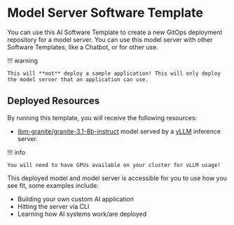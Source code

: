 # **Model Server Software Template**

You can use this AI Software Template to create a new GitOps deployment repository for a model server. You can use this model server with other Software Templates, like a Chatbot, or for other use.

!!! warning

    This will **not** deploy a sample application! This will only deploy the model server that an application can use.

## **Deployed Resources**

By running this template, you will receive the following resources:

- [ibm-granite/granite-3.1-8b-instruct](https://huggingface.co/ibm-granite/granite-3.1-8b-instruct) model served by a [vLLM](https://github.com/redhat-ai-dev/developer-images/tree/main/model-servers/vllm/0.8.4) inference server.

!!! info

    You will need to have GPUs available on your cluster for vLLM usage!

This deployed model and model server is accessible for you to use how you see fit, some examples include:

- Building your own custom AI application
- Hitting the server via CLI
- Learning how AI systems work/are deployed

